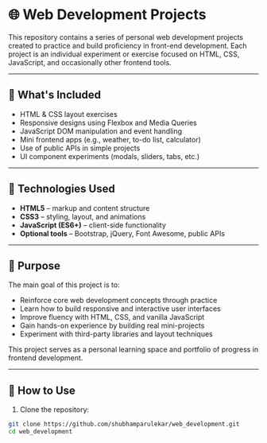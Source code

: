 # 🌐 Web Development Projects

This repository contains a series of personal web development projects created to practice and build proficiency in front-end development. Each project is an individual experiment or exercise focused on HTML, CSS, JavaScript, and occasionally other frontend tools.

---

## 🚀 What's Included

- HTML & CSS layout exercises  
- Responsive designs using Flexbox and Media Queries  
- JavaScript DOM manipulation and event handling  
- Mini frontend apps (e.g., weather, to-do list, calculator)  
- Use of public APIs in simple projects  
- UI component experiments (modals, sliders, tabs, etc.)

---

## 🧰 Technologies Used

- **HTML5** – markup and content structure  
- **CSS3** – styling, layout, and animations  
- **JavaScript (ES6+)** – client-side functionality  
- **Optional tools** – Bootstrap, jQuery, Font Awesome, public APIs

---

## 🎯 Purpose

The main goal of this project is to:

- Reinforce core web development concepts through practice
- Learn how to build responsive and interactive user interfaces
- Improve fluency with HTML, CSS, and vanilla JavaScript
- Gain hands-on experience by building real mini-projects
- Experiment with third-party libraries and layout techniques

This project serves as a personal learning space and portfolio of progress in frontend development.

---

## 🔧 How to Use

1. Clone the repository:

```bash
git clone https://github.com/shubhamparulekar/web_development.git
cd web_development

